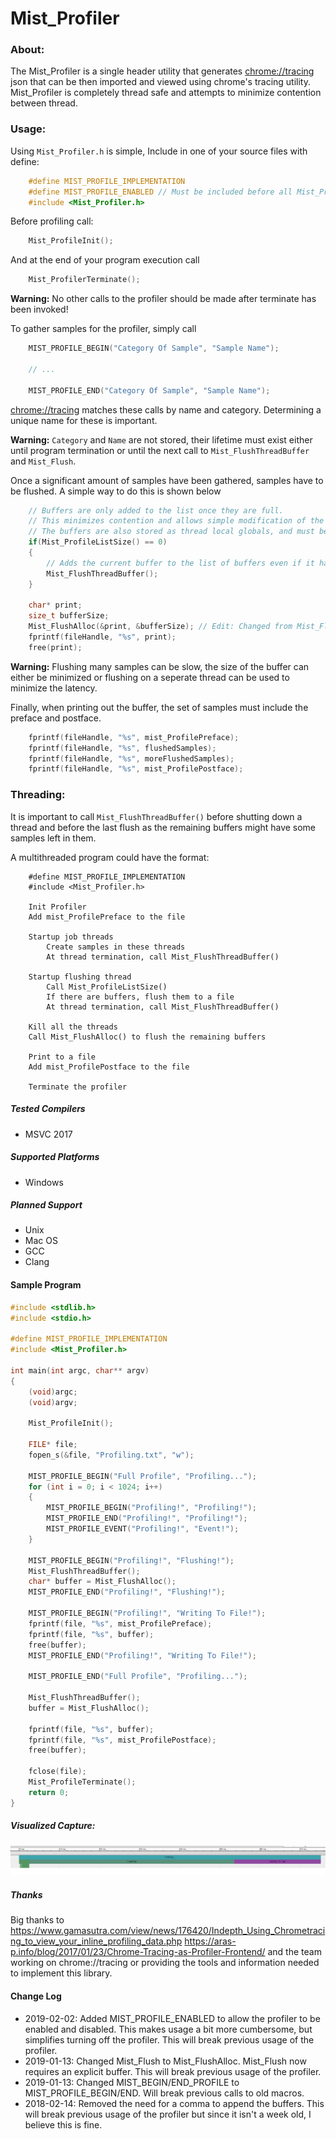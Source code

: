 # Mist_Profiler
### About:
The Mist_Profiler is a single header utility that generates [chrome://tracing](chrome://tracing) json that can be then imported and viewed using chrome's tracing utility. 
Mist_Profiler is completely thread safe and attempts to minimize contention between thread.

### Usage:
Using `Mist_Profiler.h` is simple,
Include in one of your source files with define:
```C
	#define MIST_PROFILE_IMPLEMENTATION
	#define MIST_PROFILE_ENABLED // Must be included before all Mist_Profiler.h includes in order to allow the profiler to work.
	#include <Mist_Profiler.h>
```

Before profiling call:
```C
	Mist_ProfileInit();
```

And at the end of your program execution call
```C
	Mist_ProfilerTerminate();
```
**Warning:** No other calls to the profiler should be made after terminate has been invoked!

To gather samples for the profiler, simply call

```C
	MIST_PROFILE_BEGIN("Category Of Sample", "Sample Name");

	// ...

	MIST_PROFILE_END("Category Of Sample", "Sample Name");
```

[chrome://tracing](chrome://tracing) matches these calls by name and category. Determining a unique name for these is important.

**Warning:** `Category` and `Name` are not stored, their lifetime must exist either until program termination or until the next call to `Mist_FlushThreadBuffer` and `Mist_Flush`.

Once a significant amount of samples have been gathered, samples have to be flushed.
A simple way to do this is shown below
```C
	// Buffers are only added to the list once they are full.
	// This minimizes contention and allows simple modification of the buffers.
	// The buffers are also stored as thread local globals, and must be flushed from their threads.
	if(Mist_ProfileListSize() == 0)
	{
		// Adds the current buffer to the list of buffers even if it hasn't been filled up yet.
		Mist_FlushThreadBuffer();
	}

	char* print;
	size_t bufferSize;
	Mist_FlushAlloc(&print, &bufferSize); // Edit: Changed from Mist_Flush!! Mist_Flush now requires a buffer to be passed to it.
	fprintf(fileHandle, "%s", print);
	free(print);
```
**Warning:** Flushing many samples can be slow, the size of the buffer can either be minimized or
flushing on a seperate thread can be used to minimize the latency.

Finally, when printing out the buffer, the set of samples must include the preface and postface.
```C
	fprintf(fileHandle, "%s", mist_ProfilePreface);
	fprintf(fileHandle, "%s", flushedSamples);
	fprintf(fileHandle, "%s", moreFlushedSamples);
	fprintf(fileHandle, "%s", mist_ProfilePostface);
```

### Threading:

It is important to call `Mist_FlushThreadBuffer()` before shutting down a thread and 
before the last flush as the remaining buffers might have some samples left in them.

A multithreaded program could have the format:
```
	#define MIST_PROFILE_IMPLEMENTATION
	#include <Mist_Profiler.h>
	
	Init Profiler
	Add mist_ProfilePreface to the file

	Startup job threads
		Create samples in these threads
		At thread termination, call Mist_FlushThreadBuffer()

	Startup flushing thread
		Call Mist_ProfileListSize()
		If there are buffers, flush them to a file
		At thread termination, call Mist_FlushThreadBuffer()

	Kill all the threads
	Call Mist_FlushAlloc() to flush the remaining buffers

	Print to a file
	Add mist_ProfilePostface to the file

	Terminate the profiler
```

##### Tested Compilers
- MSVC 2017

##### Supported Platforms
- Windows

##### Planned Support
- Unix
- Mac OS
- GCC
- Clang

#### Sample Program
```C
#include <stdlib.h>
#include <stdio.h>

#define MIST_PROFILE_IMPLEMENTATION
#include <Mist_Profiler.h>

int main(int argc, char** argv)
{
	(void)argc;
	(void)argv;

	Mist_ProfileInit();

	FILE* file;
	fopen_s(&file, "Profiling.txt", "w");

	MIST_PROFILE_BEGIN("Full Profile", "Profiling...");
	for (int i = 0; i < 1024; i++)
	{
		MIST_PROFILE_BEGIN("Profiling!", "Profiling!");
		MIST_PROFILE_END("Profiling!", "Profiling!");
		MIST_PROFILE_EVENT("Profiling!", "Event!");
	}

	MIST_PROFILE_BEGIN("Profiling!", "Flushing!");
	Mist_FlushThreadBuffer();
	char* buffer = Mist_FlushAlloc();
	MIST_PROFILE_END("Profiling!", "Flushing!");

	MIST_PROFILE_BEGIN("Profiling!", "Writing To File!");
	fprintf(file, "%s", mist_ProfilePreface);
	fprintf(file, "%s", buffer);
	free(buffer);
	MIST_PROFILE_END("Profiling!", "Writing To File!");

	MIST_PROFILE_END("Full Profile", "Profiling...");

	Mist_FlushThreadBuffer();
	buffer = Mist_FlushAlloc();

	fprintf(file, "%s", buffer);
	fprintf(file, "%s", mist_ProfilePostface);
	free(buffer);

	fclose(file);
	Mist_ProfileTerminate();
	return 0;
}
```

##### Visualized Capture:
![alt text](https://github.com/AlexSabourinDev/Mist_Profile/blob/master/Example.PNG "Example Profile")

##### Thanks
Big thanks to
https://www.gamasutra.com/view/news/176420/Indepth_Using_Chrometracing_to_view_your_inline_profiling_data.php
https://aras-p.info/blog/2017/01/23/Chrome-Tracing-as-Profiler-Frontend/
and the team working on chrome://tracing or providing the tools and information needed to implement this library.

#### Change Log
- 2019-02-02: Added MIST_PROFILE_ENABLED to allow the profiler to be enabled and disabled. This makes usage a bit more cumbersome, but simplifies turning off the profiler. This will break previous usage of the profiler.
- 2019-01-13: Changed Mist_Flush to Mist_FlushAlloc. Mist_Flush now requires an explicit buffer. This will break previous usage of the profiler.
- 2019-01-13: Changed MIST_BEGIN/END_PROFILE to MIST_PROFILE_BEGIN/END. Will break previous calls to old macros.
- 2018-02-14: Removed the need for a comma to append the buffers. This will break previous usage of the profiler but since it isn't a week old, I believe this is fine.

